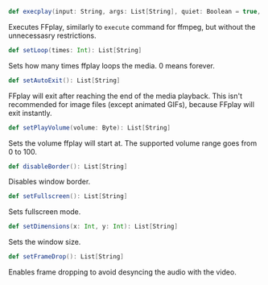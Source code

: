 ```scala
def execplay(input: String, args: List[String], quiet: Boolean = true, exec: String = "ffplay"): Int
```
Executes FFplay, similarly to ```execute``` command for ffmpeg, but without the unnecessasry restrictions.

```scala
def setLoop(times: Int): List[String]
```
Sets how many times ffplay loops the media. 0 means forever.

```scala
def setAutoExit(): List[String]
```
FFplay will exit after reaching the end of the media playback. This isn't recommended for image files (except animated GIFs), because FFplay will exit instantly.

```scala
def setPlayVolume(volume: Byte): List[String]
```
Sets the volume ffplay will start at. The supported volume range goes from 0 to 100.

```scala
def disableBorder(): List[String]
```
Disables window border.

```scala
def setFullscreen(): List[String]
```
Sets fullscreen mode.

```scala
def setDimensions(x: Int, y: Int): List[String]
```
Sets the window size.

```scala
def setFrameDrop(): List[String]
```
Enables frame dropping to avoid desyncing the audio with the video.
